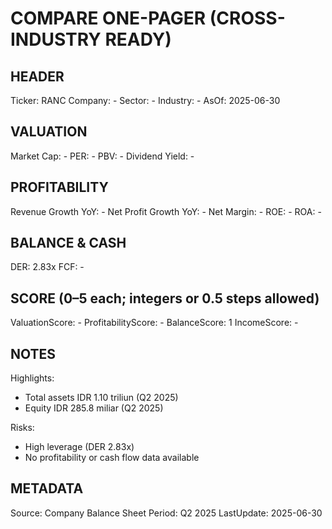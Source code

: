 # COMPARE ONE-PAGER (CROSS-INDUSTRY READY)

## HEADER
Ticker: RANC
Company: -
Sector: -
Industry: -
AsOf: 2025-06-30

## VALUATION
Market Cap: -
PER: -
PBV: -
Dividend Yield: -

## PROFITABILITY
Revenue Growth YoY: -
Net Profit Growth YoY: -
Net Margin: -
ROE: -
ROA: -

## BALANCE & CASH
DER: 2.83x
FCF: -

## SCORE (0–5 each; integers or 0.5 steps allowed)
ValuationScore: -
ProfitabilityScore: -
BalanceScore: 1
IncomeScore: -

## NOTES
Highlights:
- Total assets IDR 1.10 triliun (Q2 2025)
- Equity IDR 285.8 miliar (Q2 2025)

Risks:
- High leverage (DER 2.83x)
- No profitability or cash flow data available

## METADATA
Source: Company Balance Sheet
Period: Q2 2025
LastUpdate: 2025-06-30